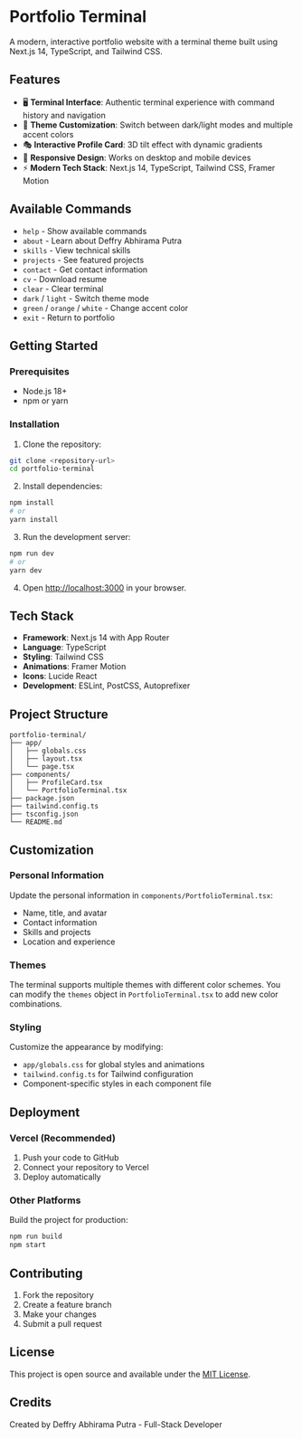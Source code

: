 # Portfolio Terminal

A modern, interactive portfolio website with a terminal theme built using Next.js 14, TypeScript, and Tailwind CSS.

## Features

- 🖥️ **Terminal Interface**: Authentic terminal experience with command history and navigation
- 🎨 **Theme Customization**: Switch between dark/light modes and multiple accent colors
- 🎭 **Interactive Profile Card**: 3D tilt effect with dynamic gradients
- 📱 **Responsive Design**: Works on desktop and mobile devices
- ⚡ **Modern Tech Stack**: Next.js 14, TypeScript, Tailwind CSS, Framer Motion

## Available Commands

- `help` - Show available commands
- `about` - Learn about Deffry Abhirama Putra
- `skills` - View technical skills
- `projects` - See featured projects
- `contact` - Get contact information
- `cv` - Download resume
- `clear` - Clear terminal
- `dark` / `light` - Switch theme mode
- `green` / `orange` / `white` - Change accent color
- `exit` - Return to portfolio

## Getting Started

### Prerequisites

- Node.js 18+ 
- npm or yarn

### Installation

1. Clone the repository:
```bash
git clone <repository-url>
cd portfolio-terminal
```

2. Install dependencies:
```bash
npm install
# or
yarn install
```

3. Run the development server:
```bash
npm run dev
# or
yarn dev
```

4. Open [http://localhost:3000](http://localhost:3000) in your browser.

## Tech Stack

- **Framework**: Next.js 14 with App Router
- **Language**: TypeScript
- **Styling**: Tailwind CSS
- **Animations**: Framer Motion
- **Icons**: Lucide React
- **Development**: ESLint, PostCSS, Autoprefixer

## Project Structure

```
portfolio-terminal/
├── app/
│   ├── globals.css
│   ├── layout.tsx
│   └── page.tsx
├── components/
│   ├── ProfileCard.tsx
│   └── PortfolioTerminal.tsx
├── package.json
├── tailwind.config.ts
├── tsconfig.json
└── README.md
```

## Customization

### Personal Information
Update the personal information in `components/PortfolioTerminal.tsx`:
- Name, title, and avatar
- Contact information
- Skills and projects
- Location and experience

### Themes
The terminal supports multiple themes with different color schemes. You can modify the `themes` object in `PortfolioTerminal.tsx` to add new color combinations.

### Styling
Customize the appearance by modifying:
- `app/globals.css` for global styles and animations
- `tailwind.config.ts` for Tailwind configuration
- Component-specific styles in each component file

## Deployment

### Vercel (Recommended)
1. Push your code to GitHub
2. Connect your repository to Vercel
3. Deploy automatically

### Other Platforms
Build the project for production:
```bash
npm run build
npm start
```

## Contributing

1. Fork the repository
2. Create a feature branch
3. Make your changes
4. Submit a pull request

## License

This project is open source and available under the [MIT License](LICENSE).

## Credits

Created by Deffry Abhirama Putra - Full-Stack Developer 